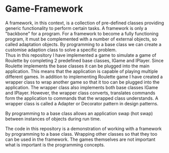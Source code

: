 # Game-Framework
A framework, in this context, is a collection of pre-defined classes providing generic functionality to perform certain tasks. A framework is only a "backbone" for a program. For a framework to become a fully functioning program, it must be complemented with a number of external objects, so called adaptation objects. By programming to a base class we can create a customise adaption class to solve a specific problem.<br>
Thus in this repository I have implemented a game to simulate a game of Roulette by completing 2 predefined base classes, IGame and IPlayer. Since Roulette implements the base classes it can be plugged into the main application. This means that the application is capable of playing multiple different games. In addition to implementing Roulette game I have created a wrapper class to wrap another game so that it too can be plugged into the application. The wrapper class also implements both base classes IGame and IPlayer. However, the wrapper class converts, translates commands form the application to commands that the wrapped class understands. A wrapper class is called a Adapter or Decorator pattern in design patterns.<p>
By programming to a base class allows an application swap (hot swap) between instances of objects during run time.<p>
The code in this repository is a demonstration of working with a framework by programming to a base class. Wrapping other classes so that they too can be used in the framework. The games themselves are not important what is important is the programming concepts.
